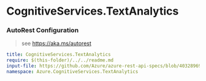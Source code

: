 # CognitiveServices.TextAnalytics
### AutoRest Configuration
> see https://aka.ms/autorest

``` yaml
title: CognitiveServices.TextAnalytics
require: $(this-folder)/../../readme.md
input-file: https://github.com/Azure/azure-rest-api-specs/blob/4032896969cbaec08c6438972fbb08ac309b0967/specification/cognitiveservices/data-plane/TextAnalytics/preview/v3.0-preview.1/TextAnalytics.json
namespace: Azure.CognitiveServices.TextAnalytics
```
